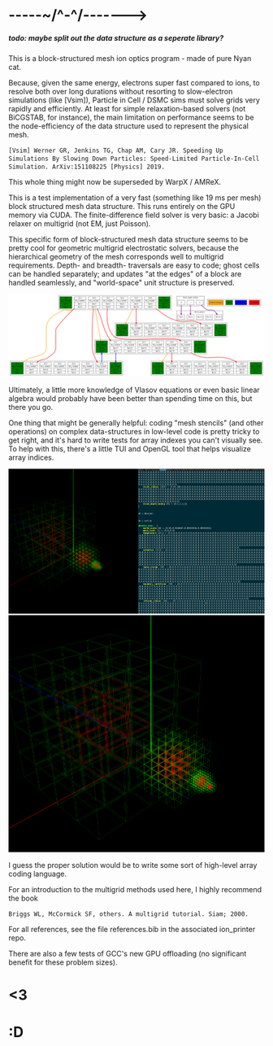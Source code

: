 # -----~/^-^/-------> 

##### todo: maybe split out the data structure as a seperate library?

This is a block-structured mesh ion optics program - made of pure Nyan cat.

Because, given the same energy, electrons super fast compared to ions, to resolve both over long durations without resorting to slow-electron simulations (like [Vsim]), Particle in Cell / DSMC sims must solve grids very rapidly and efficiently. 
At least for simple relaxation-based solvers (not BiCGSTAB, for instance), the main limitation on performance seems to be the node-efficiency of the data structure used to represent the physical mesh.

```
[Vsim] Werner GR, Jenkins TG, Chap AM, Cary JR. Speeding Up Simulations By Slowing Down Particles: Speed-Limited Particle-In-Cell Simulation. ArXiv:151108225 [Physics] 2019.
```

This whole thing might now be superseded by WarpX / AMReX. 

This is a test implementation of a very fast (something like 19 ms per mesh) block structured mesh data structure. This runs entirely on the GPU memory via CUDA. The finite-difference field solver is very basic: a Jacobi relaxer on multigrid (not EM, just Poisson).

This specific form of block-structured mesh data structure seems to be pretty cool for geometric multigrid electrostatic solvers, because the hierarchical geometry of the mesh corresponds well to multigrid requirements.
 Depth- and breadth- traversals are easy to code; ghost cells can be handled separately; and updates "at the edges" of a block are handled seamlessly, and "world-space" unit structure is preserved.

![](data_structure_chart/data_structure_chart.png)

Ultimately, a little more knowledge of Vlasov equations or even basic linear algebra would probably have been better than spending time on this, but there you go.

One thing that might be generally helpful: coding "mesh stencils" (and other operations) on complex data-structures in low-level code is pretty tricky to get right, and it's hard to write tests for array indexes you can't visually see. To help with this, there's a little TUI and OpenGL tool that helps visualize array indices.

![](images/array_helper.png)
![](images/array_helper_2.png)

I guess the proper solution would be to write some sort of high-level array coding language.


For an introduction to the multigrid methods used here, I highly recommend the book
```
Briggs WL, McCormick SF, others. A multigrid tutorial. Siam; 2000.
```

For all references, see the file references.bib in the associated ion_printer repo.

There are also a few tests of GCC's new GPU offloading (no significant benefit for these problem sizes).

# <3     

# :D
